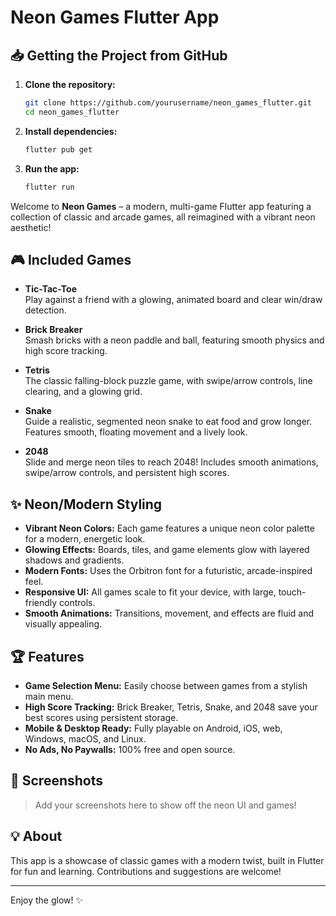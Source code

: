 # Neon Games Flutter App

## 📥 Getting the Project from GitHub

1. **Clone the repository:**
   ```bash
   git clone https://github.com/yourusername/neon_games_flutter.git
   cd neon_games_flutter
   ```
2. **Install dependencies:**
   ```bash
   flutter pub get
   ```
3. **Run the app:**
   ```bash
   flutter run
   ```

Welcome to **Neon Games** – a modern, multi-game Flutter app featuring a collection of classic and arcade games, all reimagined with a vibrant neon aesthetic!

## 🎮 Included Games

- **Tic-Tac-Toe**  
  Play against a friend with a glowing, animated board and clear win/draw detection.

- **Brick Breaker**  
  Smash bricks with a neon paddle and ball, featuring smooth physics and high score tracking.

- **Tetris**  
  The classic falling-block puzzle game, with swipe/arrow controls, line clearing, and a glowing grid.

- **Snake**  
  Guide a realistic, segmented neon snake to eat food and grow longer. Features smooth, floating movement and a lively look.

- **2048**  
  Slide and merge neon tiles to reach 2048! Includes smooth animations, swipe/arrow controls, and persistent high scores.

## ✨ Neon/Modern Styling

- **Vibrant Neon Colors:** Each game features a unique neon color palette for a modern, energetic look.
- **Glowing Effects:** Boards, tiles, and game elements glow with layered shadows and gradients.
- **Modern Fonts:** Uses the Orbitron font for a futuristic, arcade-inspired feel.
- **Responsive UI:** All games scale to fit your device, with large, touch-friendly controls.
- **Smooth Animations:** Transitions, movement, and effects are fluid and visually appealing.

## 🏆 Features

- **Game Selection Menu:** Easily choose between games from a stylish main menu.
- **High Score Tracking:** Brick Breaker, Tetris, Snake, and 2048 save your best scores using persistent storage.
- **Mobile & Desktop Ready:** Fully playable on Android, iOS, web, Windows, macOS, and Linux.
- **No Ads, No Paywalls:** 100% free and open source.

## 📸 Screenshots

> Add your screenshots here to show off the neon UI and games!

## 💡 About

This app is a showcase of classic games with a modern twist, built in Flutter for fun and learning. Contributions and suggestions are welcome!

---

Enjoy the glow! ✨
